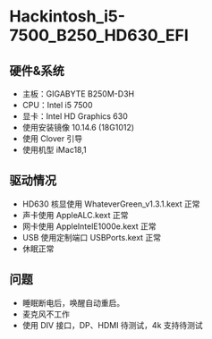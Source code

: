 Hackintosh_i5-7500_B250_HD630_EFI
====

硬件&系统
----
* 主板：GIGABYTE B250M-D3H
* CPU：Intel i5 7500
* 显卡：Intel HD Graphics 630
* 使用安装镜像 10.14.6 (18G1012)
* 使用 Clover 引导
* 使用机型 iMac18,1

驱动情况
----
* HD630 核显使用 WhateverGreen_v1.3.1.kext 正常
* 声卡使用 AppleALC.kext 正常
* 网卡使用 AppleIntelE1000e.kext 正常
* USB 使用定制端口 USBPorts.kext 正常
* 休眠正常

问题
----
* 睡眠断电后，唤醒自动重启。
* 麦克风不工作
* 使用 DIV 接口，DP、HDMI 待测试，4k 支持待测试
  